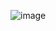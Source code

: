 ![image](https://user-images.githubusercontent.com/37501487/205093089-d0317b5e-2d7b-4f44-9be0-0b9a6f9a7299.png)
